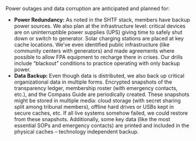 Power outages and data corruption are anticipated and planned for:  
- **Power Redundancy:** As noted in the SHTF stack, members have backup power sources. We also plan at the infrastructure level: critical devices are on uninterruptible power supplies (UPS) giving time to safely shut down or switch to generator. Solar charging stations are placed at key cache locations. We’ve even identified public infrastructure (like community centers with generators) and made agreements where possible to allow FPA equipment to recharge there in crises. Our drills include “blackout” conditions to practice operating with only backup power.  
- **Data Backup:** Even though data is distributed, we also back up critical organizational data in multiple forms. Encrypted snapshots of the transparency ledger, membership roster (with emergency contacts, etc.), and the Compass Guide are periodically created. These snapshots might be stored in multiple media: cloud storage (with secret sharing split among tribunal members), offline hard drives or USBs kept in secure caches, etc. If all live systems somehow failed, we could restore from these snapshots. Additionally, some key data (like the most essential SOPs and emergency contacts) are printed and included in the physical caches – technology independent backup.